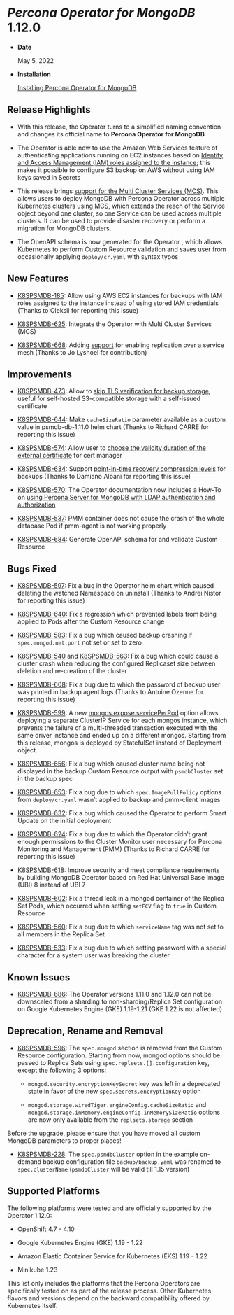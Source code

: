 # *Percona Operator for MongoDB* 1.12.0


* **Date**

    May 5, 2022



* **Installation**

    [Installing Percona Operator for MongoDB](https://www.percona.com/doc/kubernetes-operator-for-psmongodb/index.html#installation)


## Release Highlights


* With this release, the Operator turns to a simplified naming convention and
changes its official name to **Percona Operator for MongoDB**


* The Operator is able now to use the Amazon Web Services feature of
authenticating applications running on EC2 instances based on
[Identity and Access Management (IAM) roles assigned to the instance](../backups.md#__tabbed_1_1);
this  makes it possible to configure S3 backup on AWS without using IAM keys
saved in Secrets


* This release brings [support for the Multi Cluster Services (MCS)](../replication-mcs.md).
This allows users to deploy MongoDB with Percona Operator across multiple
Kubernetes clusters using MCS, which extends the reach of the Service object
beyond one cluster, so one Service can be used across multiple clusters. It
can be used to provide disaster recovery or perform a migration for MongoDB
clusters.


* The OpenAPI schema is now generated for the Operator ,
which allows Kubernetes to perform Custom Resource validation and saves user
from occasionally applying `deploy/cr.yaml` with syntax typos

## New Features


* [K8SPSMDB-185](https://jira.percona.com/browse/K8SPSMDB-185): Allow using AWS EC2 instances for backups with IAM
roles assigned to the instance instead of using stored IAM credentials (Thanks
to Oleksii for reporting this issue)


* [K8SPSMDB-625](https://jira.percona.com/browse/K8SPSMDB-625): Integrate the Operator with Multi Cluster Services
(MCS)


* [K8SPSMDB-668](https://jira.percona.com/browse/K8SPSMDB-668): Adding [support](../operator.md#clusterservicednsmode) for
enabling replication over a service mesh (Thanks to Jo Lyshoel  for
contribution)

## Improvements


* [K8SPSMDB-473](https://jira.percona.com/browse/K8SPSMDB-473): Allow to [skip TLS verification for backup storage](../operator.md#backupstoragesverifytls),
useful for self-hosted S3-compatible storage with a self-issued certificate


* [K8SPSMDB-644](https://jira.percona.com/browse/K8SPSMDB-644): Make `cacheSizeRatio` parameter available as a
custom value in psmdb-db-1.11.0 helm chart (Thanks to Richard CARRE for
reporting this issue)


* [K8SPSMDB-574](https://jira.percona.com/browse/K8SPSMDB-574): Allow user to [choose the validity duration of the external certificate](../operator.md#tlscertvalidityduration)
for cert manager


* [K8SPSMDB-634](https://jira.percona.com/browse/K8SPSMDB-634): Support [point-in-time recovery compression levels](../operator.md#backuppitrcompressiontype)
for backups (Thanks to Damiano Albani for reporting this issue)


* [K8SPSMDB-570](https://jira.percona.com/browse/K8SPSMDB-570): The Operator documentation now includes a How-To on
[using Percona Server for MongoDB with LDAP authentication and authorization](../ldap.md)


* [K8SPSMDB-537](https://jira.percona.com/browse/K8SPSMDB-537): PMM container does not cause the crash of the whole
database Pod if pmm-agent is not working properly


* [K8SPSMDB-684](https://jira.percona.com/browse/K8SPSMDB-684): Generate OpenAPI schema for 
and validate Custom Resource

## Bugs Fixed


* [K8SPSMDB-597](https://jira.percona.com/browse/K8SPSMDB-597): Fix a bug in the Operator helm chart which caused
deleting the watched Namespace on uninstall (Thanks to Andrei Nistor for
reporting this issue)


* [K8SPSMDB-640](https://jira.percona.com/browse/K8SPSMDB-640): Fix a regression which prevented labels from being
applied to Pods after the Custom Resource change


* [K8SPSMDB-583](https://jira.percona.com/browse/K8SPSMDB-583): Fix a bug which caused backup crashing if
`spec.mongod.net.port` not set or set to zero


* [K8SPSMDB-540](https://jira.percona.com/browse/K8SPSMDB-540) and [K8SPSMDB-563](https://jira.percona.com/browse/K8SPSMDB-563): Fix a bug which could
cause a cluster crash when reducing the configured Replicaset size between
deletion and re-creation of the cluster


* [K8SPSMDB-608](https://jira.percona.com/browse/K8SPSMDB-608): Fix a bug due to which the password of backup user
was printed in backup agent logs (Thanks to Antoine Ozenne for reporting this
issue)


* [K8SPSMDB-599](https://jira.percona.com/browse/K8SPSMDB-599): A new [mongos.expose.servicePerPod](../operator.md#shardingmongosexposeserviceperpod)
option allows deploying a separate ClusterIP Service for each mongos instance,
which prevents the failure of a multi-threaded transaction executed with the
same driver instance and ended up on a different mongos. Starting from this
release, mongos is deployed by StatefulSet instead of Deployment object


* [K8SPSMDB-656](https://jira.percona.com/browse/K8SPSMDB-656): Fix a bug which caused cluster name being not
displayed in the backup Custom Resource output with `psmdbCluster` set in
the backup spec


* [K8SPSMDB-653](https://jira.percona.com/browse/K8SPSMDB-653): Fix a bug due to which `spec.ImagePullPolicy`
options from `deploy/cr.yaml` wasn’t applied to backup and pmm-client images


* [K8SPSMDB-632](https://jira.percona.com/browse/K8SPSMDB-632): Fix a bug which caused the Operator to perform Smart
Update on the initial deployment


* [K8SPSMDB-624](https://jira.percona.com/browse/K8SPSMDB-624): Fix a bug due to which the Operator didn’t grant
enough permissions to the Cluster Monitor user necessary for Percona
Monitoring and Management (PMM) (Thanks to Richard CARRE for reporting this
issue)


* [K8SPSMDB-618](https://jira.percona.com/browse/K8SPSMDB-618): Improve security and meet compliance requirements by
building MongoDB Operator based on Red Hat Universal Base Image (UBI) 8
instead of UBI 7


* [K8SPSMDB-602](https://jira.percona.com/browse/K8SPSMDB-602): Fix a thread leak in a mongod container of the
Replica Set Pods, which occurred when setting `setFCV` flag to `true` in
Custom Resource


* [K8SPSMDB-560](https://jira.percona.com/browse/K8SPSMDB-560): Fix a bug due to which `serviceName` tag was not
set to all members in the Replica Set


* [K8SPSMDB-533](https://jira.percona.com/browse/K8SPSMDB-533): Fix a bug due to which setting password with a
special character for a system user was breaking the cluster

## Known Issues


* [K8SPSMDB-686](https://jira.percona.com/browse/K8SPSMDB-686): The Operator versions 1.11.0 and 1.12.0 can not be
downscaled from a sharding to non-sharding/Replica Set configuration on
Google Kubernetes Engine (GKE) 1.19-1.21 (GKE 1.22 is not affected)

## Deprecation, Rename and Removal


* [K8SPSMDB-596](https://jira.percona.com/browse/K8SPSMDB-596): The `spec.mongod` section is removed from the
Custom Resource configuration. Starting from now, mongod options should be
passed to Replica Sets using `spec.replsets.[].configuration` key, except
the following 3 options:


    * `mongod.security.encryptionKeySecret` key was left in a deprecated state
in favor of the new `spec.secrets.encryptionKey` option


    * `mongod.storage.wiredTiger.engineConfig.cacheSizeRatio` and
`mongod.storage.inMemory.engineConfig.inMemorySizeRatio` options are now
only available from the `replsets.storage` section

Before the upgrade, please ensure that you have moved all custom MongoDB
parameters to proper places!


* [K8SPSMDB-228](https://jira.percona.com/browse/K8SPSMDB-228): The `spec.psmdbCluster` option in the example
on-demand backup configuration file `backup/backup.yaml` was renamed to
`spec.clusterName` (`psmdbCluster` will be valid till 1.15 version)

## Supported Platforms

The following platforms were tested and are officially supported by the Operator
1.12.0:


* OpenShift 4.7 - 4.10


* Google Kubernetes Engine (GKE) 1.19 - 1.22


* Amazon Elastic Container Service for Kubernetes (EKS) 1.19 - 1.22


* Minikube 1.23

This list only includes the platforms that the Percona Operators are
specifically tested on as part of the release process. Other Kubernetes flavors
and versions depend on the backward compatibility offered by Kubernetes itself.
